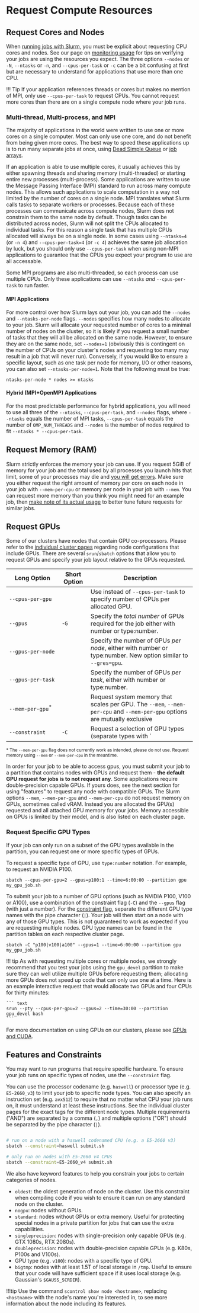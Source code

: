 # Request Compute Resources

## Request Cores and Nodes

When [running jobs with Slurm](/clusters-at-yale/job-scheduling/), you must be explicit about requesting CPU cores and nodes. See our page on [monitoring usage](/clusters-at-yale/job-scheduling/resource-usage/) for tips on verifying your jobs are using the resources you expect. The three options `--nodes` or `-N`, `--ntasks` or `-n`, and `--cpus-per-task` or `-c` can be a bit confusing at first but are necessary to understand for applications that use more than one CPU.

!!! Tip
    If your application references threads or cores but makes no mention of MPI, only use `--cpus-per-task` to request CPUs. You cannot request more cores than there are on a single compute node where your job runs.

### Multi-thread, Multi-process, and MPI

The majority of applications in the world were written to use one or more cores on a single computer.  Most can only use one core, and do not benefit from being given more cores. The best way to speed these applications up is to run many separate jobs at once, using [Dead Simple Queue](/clusters-at-yale/job-scheduling/dsq/) or [job arrays](https://slurm.schedmd.com/job_array.html). 

If an application is able to use multiple cores, it usually achieves this by either spawning threads and sharing memory (multi-threaded) or starting entire new processes (multi-process). Some applications are written to use the Message Passing Interface (MPI) standard to run across many compute nodes. This allows such applications to scale computation in a way not limited by the number of cores on a single node. MPI translates what Slurm calls tasks to separate workers or processes. Because each of these processes can communicate across compute nodes, Slurm does not constrain them to the same node by default. Though tasks can be distributed across nodes, Slurm will not split the CPUs allocated to individual tasks. For this reason a single task that has multiple CPUs allocated will always be on a single node. In some cases using `--ntasks=4` (or `-n 4`) and `--cpus-per-task=4` (or `-c 4`) achieves the same job allocation by luck, but you should only use `--cpus-per-task` when using non-MPI applications to guarantee that the CPUs you expect your program to use are all accessable.

Some MPI programs are also multi-threaded, so each process can use multiple CPUs. Only these applications can use `--ntasks` *and* `--cpus-per-task` to run faster.

#### MPI Applications

For more control over how Slurm lays out your job, you can add the `--nodes` and `--ntasks-per-node` flags. `--nodes` specifies how many nodes to allocate to your job. Slurm will allocate your requested number of cores to a minimal number of nodes on the cluster, so it is likely if you request a small number of tasks that they will all be allocated on the same node. However, to ensure they are on the same node, set `--nodes=1` (obviously this is contingent on the number of CPUs on your cluster's nodes and requesting too many may result in a job that will never run). Conversely, if you would like to ensure a specific layout, such as one task per node for memory, I/O or other reasons, you can also set `--ntasks-per-node=1`. Note that the following must be true:

``` text
ntasks-per-node * nodes >= ntasks
```

#### Hybrid (MPI+OpenMP) Applications

For the most predictable performance for hybrid applications, you will need to use all three of the `--ntasks`, `--cpus-per-task`, and `--nodes` flags, where `--ntasks` equals the number of MPI tasks, `--cpus-per-task` equals the number of `OMP_NUM_THREADS` and `--nodes` is the number of nodes required to fit `--ntasks * --cpus-per-task`.

## Request Memory (RAM)

Slurm strictly enforces the memory your job can use. If you request 5GiB of memory for your job and the total used by all processes you launch hits that limit, some of your processes may die and [you will get errors](/clusters-at-yale/job-scheduling/common-job-failures/#running-out-of-memory). Make sure you either request the right amount of memory per core on each node in your job with `--mem-per-cpu` or memory per node in your job with `--mem`. You can request more memory than you think you might need for an example job, then [make note of its actual usage](/clusters-at-yale/job-scheduling/resource-usage/) to better tune future requests for similar jobs.

## Request GPUs

Some of our clusters have nodes that contain GPU co-processors. Please refer to the [individual cluster pages](/clusters-at-yale/clusters) regarding node configurations that include GPUs. There are several `srun`/`sbatch` options that allow you to request GPUs and specify your job layout relative to the GPUs requested.

|Long Option<img width=200/>|Short Option|Description                                                                                                                  |
|---------------------------|------------|-----------------------------------------------------------------------------------------------------------------------------|
| `--cpus-per-gpu`          |            |  Use instead of `--cpus-per-task` to specify number of CPUs per allocated GPU.                                               |
| `--gpus`                  | `-G`       |  Specify the _total number_ of GPUs required for the job either with number or type:number.                                  |
| `--gpus-per-node`         |            |  Specify the number of GPUs _per node_, either with number or type:number. New option similar to `--gres=gpu`.               |
| `--gpus-per-task`         |            |  Specify the number of GPUs _per task_, either with number or type:number.                                                   |
| `--mem-per-gpu`<sup>*</sup>|            |  Request system memory that scales per GPU. The `--mem`, `--mem-per-cpu` and `--mem-per-gpu` options are mutually exclusive |
| `--constraint`           | `-C`       |  Request a selection of GPU types (separate types with `|`). This option requires the `--gpus` option for GPU selection.| 

<sup>* The `--mem-per-gpu` flag does not currently work as intended, please do not use. Request memory using `--mem` or `--mem-per-cpu` in the meantime.</sup>

In order for your job to be able to access gpus, you must submit your job to a partition that contains nodes with GPUs and request them - **the default GPU request for jobs is to not request any**. Some applications require double-precision capable GPUs. If yours does, see the next section for using "features" to request any node with compatible GPUs. The Slurm options `--mem`, `--mem-per-gpu` and `--mem-per-cpu` do not request memory on GPUs, sometimes called vRAM. Instead you are allocated the GPU(s) requested and all attached GPU memory for your jobs. Memory accessible on GPUs is limited by their model, and is also listed on each cluster page. 

### Request Specific GPU Types

If your job can only run on a subset of the GPU types available in the partition, you can request one or more specific types of GPUs. 

To request a specific type of GPU, use `type:number` notation. For example, to request an NVIDIA P100.

``` text
sbatch --cpus-per-gpu=2 --gpus=p100:1 --time=6:00:00 --partition gpu my_gpu_job.sh
```

To submit your job to a number of GPU options (such as NVIDIA P100, V100 or A100), use a combination of the constraint flag (`-C`) and the `--gpus` flag (with just a number). For the [constraint flag](/clusters-at-yale/job-scheduling/resource-requests/#features-and-constraints), separate the different GPU type names with the pipe character (`|`). Your job will then start on a node with any of those GPU types. This is not guaranteed to work as expected if you are requesting multiple nodes. GPU type names can be found in the partition tables on each respective cluster page.

``` text
sbatch -C "p100|v100|a100" --gpus=1 --time=6:00:00 --partition gpu my_gpu_job.sh
```


!!! tip
    As with requesting multiple cores or multiple nodes, we strongly recommend that you test your jobs using the `gpu_devel` partition to make sure they can well utilize multiple GPUs before requesting them; allocating more GPUs does not speed up code that can only use one at a time. Here is an example interactive request that would allocate two GPUs and four CPUs for thirty minutes:
    
    ``` text
    srun --pty --cpus-per-gpu=2 --gpus=2 --time=30:00 --partition gpu_devel bash
    ```

For more documentation on using GPUs on our clusters, please see [GPUs and CUDA](/clusters-at-yale/guides/gpus-cuda).

## Features and Constraints

You may want to run programs that require specific hardware. To ensure your job runs on specific types of nodes, use the `--constraint` flag.

You can use the processor codename (e.g. `haswell`) or processor type (e.g. `E5-2660_v3`) to limit your job to specific node types. You can also specify an instruction set (e.g. `avx512`) to require that no matter what CPU your job runs on, it must understand at least these instructions. See the individual cluster pages for the exact tags for the different node types. Multiple requirements ("AND") are separated by a comma (`,`) and multiple options ("OR") should be separated by the pipe character (`|`).

``` bash

# run on a node with a haswell codenamed CPU (e.g. a E5-2660 v3)
sbatch --constraint=haswell submit.sh

# only run on nodes with E5-2660 v4 CPUs
sbatch --constraint=E5-2660_v4 submit.sh

```

We also have keyword features to help you constrain your jobs to certain categories of nodes.  

- `oldest`: the oldest generation of node on the cluster. Use this constraint when compiling code if you wish to ensure it can run on any standard node on the cluster.
- `nogpu`: nodes without GPUs.
- `standard`: nodes without GPUs or extra memory. Useful for protecting special nodes in a private partition for jobs that can use the extra capabilities.
- `singleprecision`: nodes with single-precision only capable GPUs (e.g. GTX 1080s, RTX 2080s).
- `doubleprecision`: nodes with double-precision capable GPUs (e.g. K80s, P100s and V100s).
- GPU type (e.g. `v100`): nodes with a specific type of GPU. 
- `bigtmp`: nodes with at least 1.5T of local storage in `/tmp`. Useful to ensure that your code will have sufficient space if it uses local storage (e.g. Gaussian's `$GAUSS_SCRDIR`).  


!!!tip
    Use the command `scontrol show node <hostname>`, replacing `<hostname>` with the node's name you're interested in, to see more information about the node including its features.
